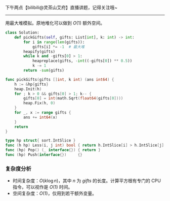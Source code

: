 下午两点【bilibili@灵茶山艾府】直播讲题，记得关注哦~

---

用最大堆模拟。原地堆化可以做到 $O(1)$ 额外空间。

```py [sol1-Python3]
class Solution:
    def pickGifts(self, gifts: List[int], k: int) -> int:
        for i in range(len(gifts)):
            gifts[i] *= -1  # 最大堆
        heapify(gifts)
        while k and -gifts[0] > 1:
            heapreplace(gifts, -int((-gifts[0]) ** 0.5))
            k -= 1
        return -sum(gifts)
```

```go [sol1-Go]
func pickGifts(gifts []int, k int) (ans int64) {
	h := &hp{gifts}
	heap.Init(h)
	for ; k > 0 && gifts[0] > 1; k-- {
		gifts[0] = int(math.Sqrt(float64(gifts[0])))
		heap.Fix(h, 0)
	}
	for _, x := range gifts {
		ans += int64(x)
	}
	return
}

type hp struct{ sort.IntSlice }
func (h hp) Less(i, j int) bool { return h.IntSlice[i] > h.IntSlice[j] } // 最大堆
func (hp) Pop() (_ interface{}) { return }
func (hp) Push(interface{})     {}
```

### 复杂度分析

- 时间复杂度：$O(k\log n)$，其中 $n$ 为 $\textit{gifts}$ 的长度。计算平方根有专门的 CPU 指令，可以视作是 $O(1)$ 时间。
- 空间复杂度：$O(1)$，仅用到若干额外变量。
